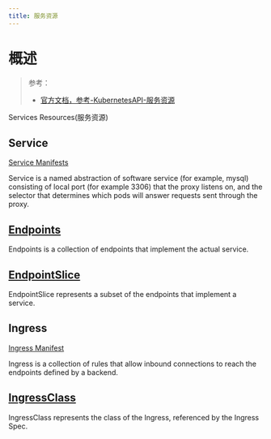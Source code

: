 ```yaml
---
title: 服务资源
---
```


# 概述

> 参考：
> - [官方文档，参考-KubernetesAPI-服务资源](https://kubernetes.io/docs/reference/kubernetes-api/service-resources/)

Services Resources(服务资源)

## Service

[Service Manifests](docs/10.云原生/Kubernetes/API%20Resource%20与%20Object/API%20参考/服务资源/Service%20Manifests.md)

Service is a named abstraction of software service (for example, mysql) consisting of local port (for example 3306) that the proxy listens on, and the selector that determines which pods will answer requests sent through the proxy.

## [Endpoints](https://kubernetes.io/docs/reference/kubernetes-api/service-resources/endpoints-v1/)

Endpoints is a collection of endpoints that implement the actual service.

## [EndpointSlice](https://kubernetes.io/docs/reference/kubernetes-api/service-resources/endpoint-slice-v1/)

EndpointSlice represents a subset of the endpoints that implement a service.

## Ingress

[Ingress Manifest](docs/10.云原生/Kubernetes/API%20Resource%20与%20Object/API%20参考/服务资源/Ingress%20Manifest.md)

Ingress is a collection of rules that allow inbound connections to reach the endpoints defined by a backend.

## [IngressClass](https://kubernetes.io/docs/reference/kubernetes-api/service-resources/ingress-class-v1/)

IngressClass represents the class of the Ingress, referenced by the Ingress Spec.
